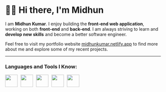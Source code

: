 # 👋🏽 Hi there, I'm Midhun

<p>I am <b> Midhun Kumar</b>. I enjoy building the <b>front-end web application</b>, working on both <b>front-end</b> and <b>back-end</b>. I am always striving to learn and <b>develop new skills</b> and become a better software engineer.</p>

<p>Feel free to visit my portfolio website <a href="https://midhunkumar.netlify.app/">midhunkumar.netlify.app</a> to find more about me and explore some of my recent projects.</p>

<hr height='2px' />

### Languages and Tools I Know: 
<div style="display:flex">
<img src="https://cdn-icons-png.flaticon.com/128/5968/5968267.png" height="40px" style="margin-right:10px"/>
<img src="https://cdn-icons-png.flaticon.com/128/5968/5968242.png" height="40px" style="margin-right:10px"/>
  <img src="https://cdn-icons-png.flaticon.com/128/5968/5968292.png" height="40px" style="margin-right:10px"/>
  <img src="https://cdn-icons-png.flaticon.com/128/1126/1126012.png" height="40px" style="margin-right:10px"/>
  <img src="https://sass-lang.com/assets/img/logos/logo-b6e1ef6e.svg" height="40px" style="margin-right:10px"/>
</div>
